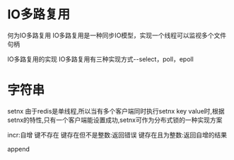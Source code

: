 # IO多路复用

何为IO多路复用
IO多路复用是一种同步IO模型，实现一个线程可以监视多个文件句柄




IO多路复用的实现
IO多路复用有三种实现方式--select，poll，epoll




# 字符串




setnx
由于redis是单线程,所以当有多个客户端同时执行setnx key value时,根据setnx的特性,只有一个客户端能设置成功,setnx可作为分布式锁的一种实现方案


incr:自增
键不存在
键存在但不是整数:返回错误
键存在且为整数:返回自增的结果



append

# 
